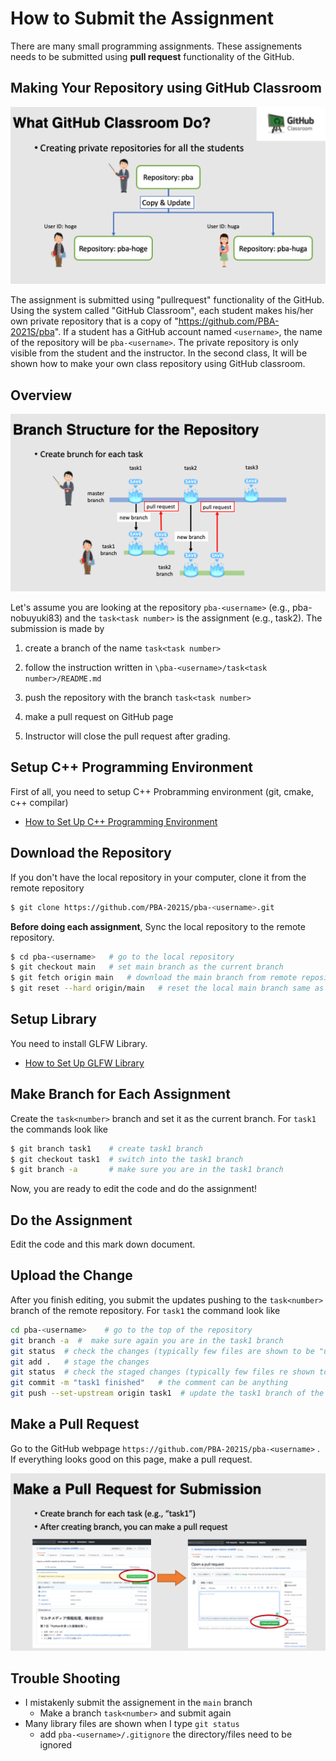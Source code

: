 # How to Submit the Assignment 

There are many small programming assignments. These assignements needs to be submitted using **pull request** functionality of the GitHub. 



## Making Your Repository using GitHub Classroom

![](../doc/githubclassroom.png)

The assignment is submitted using "pullrequest" functionality of the GitHub. Using the system called "GitHub Classroom", each student makes his/her own private repository that is a copy of "https://github.com/PBA-2021S/pba". If a student has a GitHub account named `<username>`, the name of the repository will be `pba-<username>`. The private repository is only visible from the student and the instructor. In the second class, It will be shown how to make your own class repository using GitHub classroom. 



## Overview

![](../doc/branchstructure.png)

Let's assume you are looking at the repository `pba-<username>` (e.g., pba-nobuyuki83) and the  `task<task number>` is the assignment (e.g., task2). The submission is made by

1. create a branch of the name `task<task number>`

2. follow the instruction written in `\pba-<username>/task<task number>/README.md`

3. push the repository with the branch `task<task number>`

4. make a pull request on GitHub page

5. Instructor will close the pull request after grading. 

   

## Setup C++ Programming Environment

First of all, you need to setup C++ Probramming environment (git, cmake, c++ compilar)

- [How to Set Up C++ Programming Environment](../doc/setup_env.md)



## Download the Repository

If you don't have the local repository in your computer, clone it from the remote repository

```bash
$ git clone https://github.com/PBA-2021S/pba-<username>.git
```

**Before doing each assignment**, Sync the local repository to the remote repository.

```bash
$ cd pba-<username>   # go to the local repository
$ git checkout main   # set main branch as the current branch
$ git fetch origin main   # download the main branch from remote repository
$ git reset --hard origin/main   # reset the local main branch same as remote repository
```



## Setup Library

You need to install GLFW Library. 

- [How to Set Up GLFW Library](../doc/setup_glfw.md)



## Make Branch for Each Assignment

Create the `task<number>` branch and set it as the current branch. For `task1` the commands look like

```bash
$ git branch task1    # create task1 branch
$ git checkout task1  # switch into the task1 branch
$ git branch -a       # make sure you are in the task1 branch
```

Now, you are ready to edit the code and do the assignment!



## Do the Assignment

 Edit the code and this mark down document.



## Upload the Change

After you finish editing, you submit the updates pushing to the `task<number>` branch of the remote repository. For `task1` the command look like

```bash
cd pba-<username>    # go to the top of the repository
git branch -a  #  make sure again you are in the task1 branch
git status  # check the changes (typically few files are shown to be "updated")
git add .   # stage the changes
git status  # check the staged changes (typically few files re shown to be "staged")
git commit -m "task1 finished"   # the comment can be anything
git push --set-upstream origin task1  # update the task1 branch of the remote repository
```



## Make a Pull Request

Go to the GitHub webpage `https://github.com/PBA-2021S/pba-<username>` . If everything looks good on this page, make a pull request. 

![](../doc/pullrequest.png)



## Trouble Shooting

- I mistakenly submit the assignement in the `main` branch
  - Make a branch `task<number>` and submit again
- Many library files are shown when I type `git status` 
  - add `pba-<username>/.gitignore` the directory/files need to be ignored


